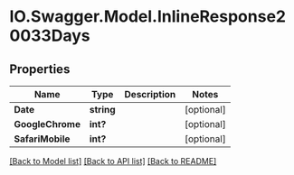 # IO.Swagger.Model.InlineResponse20033Days
## Properties

Name | Type | Description | Notes
------------ | ------------- | ------------- | -------------
**Date** | **string** |  | [optional] 
**GoogleChrome** | **int?** |  | [optional] 
**SafariMobile** | **int?** |  | [optional] 

[[Back to Model list]](../README.md#documentation-for-models) [[Back to API list]](../README.md#documentation-for-api-endpoints) [[Back to README]](../README.md)

